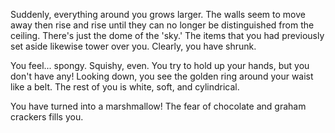 Suddenly, everything around you grows larger. The walls seem to move away then rise and rise until they can no longer be
distinguished from the ceiling. There's just the dome of the 'sky.' The items that you had previously set aside likewise
tower over you. Clearly, you have shrunk.

You feel... spongy. Squishy, even. You try to hold up your hands, but you don't have any! Looking down, you see the
golden ring around your waist like a belt. The rest of you is white, soft, and cylindrical.

You have turned into a marshmallow! The fear of chocolate and graham crackers fills you. 
